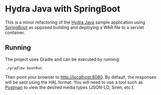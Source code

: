 # Hydra Java with SpringBoot

This is a minor refactoring of the [Hydra Java](https://github.com/dschulten/hydra-java/tree/master/hydra-sample) 
sample application using [SpringBoot](http://projects.spring.io/spring-boot/) as opposed
building and deploying a WAR file to a servlet container. 

## Running

The project uses Gradle and can be executed by running:

    ./gradlew bootRun
    
    
Then point your browser to [http://localhost:8080](http://localhost:8080). By default, 
 the responses will be sent using the HAL format. You will need to use a tool such as
 [Postman](https://www.getpostman.com/) to view the desired media types (JSON-LD, Siren, etc.).
